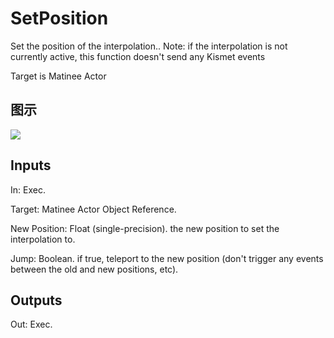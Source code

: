 # SetPosition

Set the position of the interpolation.. Note: if the interpolation is not currently active, this function doesn't send any Kismet events

Target is Matinee Actor

## 图示

![]($-20221218-18163933.png)

## Inputs

In: Exec.

Target: Matinee Actor Object Reference.

New Position: Float (single-precision). the new position to set the interpolation to.

Jump: Boolean. if true, teleport to the new position (don't trigger any events between the old and new positions, etc).  

## Outputs

Out: Exec.

